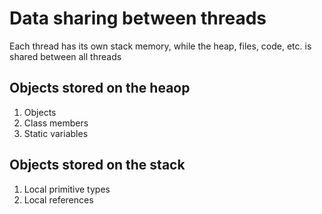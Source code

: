 # Data sharing between threads
Each thread has its own stack memory, while the heap, files, code, etc. is shared between all threads

## Objects stored on the heaop
1. Objects
2. Class members
3. Static variables

## Objects stored on the stack
1. Local primitive types
2. Local references